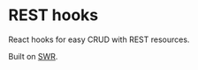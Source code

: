 # REST hooks

React hooks for easy CRUD with REST resources.

Built on [SWR](https://github.com/vercel/swr/).
